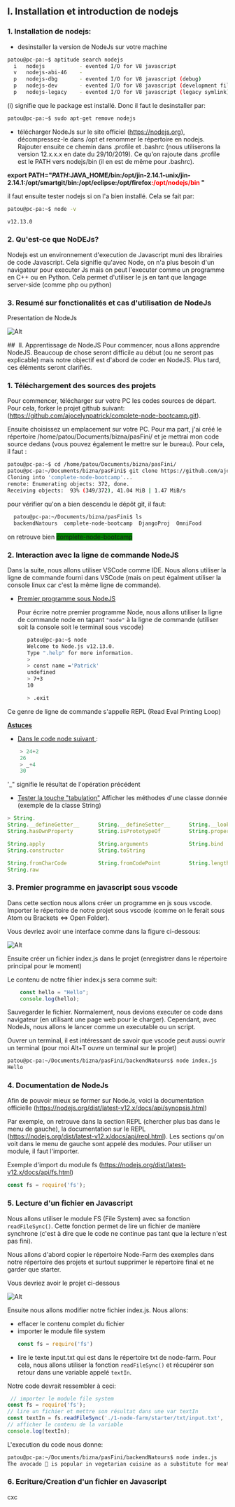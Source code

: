 ## I. Installation et introduction  de nodejs
### 1. Installation de nodejs:
- desinstaller la version de NodeJs sur votre machine

```bash
patou@pc-pa:~$ aptitude search nodejs
  i   nodejs           - evented I/O for V8 javascript     
  v   nodejs-abi-46    -                               
  p   nodejs-dbg       - evented I/O for V8 javascript (debug)
  p   nodejs-dev       - evented I/O for V8 javascript (development files)
  p   nodejs-legacy    - evented I/O for V8 javascript (legacy symlink)    

```
(i) signifie que le package est installé. Donc il faut le desinstaller par:

```bash
patou@pc-pa:~$ sudo apt-get remove nodejs
```
- télécharger NodeJs sur le site officiel (https://nodejs.org), décompressez-le dans /opt et renommer le répertoire en nodejs.
Rajouter ensuite ce chemin dans .profile et .bashrc (nous utiliserons la version 12.x.x.x en date du 29/10/2019).
Ce qu'on rajoute dans .profile est le PATH vers nodejs/bin (il en est de même pour .bashrc).

**export PATH="$PATH:$JAVA_HOME/bin:/opt/jin-2.14.1-unix/jin-2.14.1:/opt/smartgit/bin:/opt/eclipse:/opt/firefox<span style="color:red">:/opt/nodejs/bin </span>"**

il faut ensuite tester nodejs si on l'a bien installé. Cela se fait par:

```bash
patou@pc-pa:~$ node -v
```
```bash
v12.13.0
```

### 2. Qu'est-ce que NoDEJs?
Nodejs est un environnement d'execution de Javascript muni des librairies de code Javascript.
Cela signifie qu'avec Node, on n'a plus besoin d'un navigateur pour executer Js mais on peut l'executer comme un programme en C++ ou en Python. Cela permet d'utiliser le js en tant que langage server-side (comme php ou python)


### 3. Resumé sur fonctionalités et cas d'utilisation de NodeJs

Presentation de NodeJs

![Alt](img/nodejs_pro_cons.png "Title")


##  II. Apprentissage de NodeJS
Pour commencer, nous allons apprendre NodeJS. Beaucoup de chose seront difficile au début (ou ne seront pas explicable) mais notre objectif est d'abord de coder en NodeJS. Plus tard, ces éléments seront clarifiés.

### 1. Téléchargement des sources des projets

Pour commencer, télécharger sur votre PC les codes sources de départ. Pour cela, forker le projet github suivant: (https://github.com/ajocelynpatrick/complete-node-bootcamp.git).

Ensuite choisissez un emplacement sur votre PC. Pour ma part, j'ai créé le répertoire  /home/patou/Documents/bizna/pasFini/ et je mettrai mon code source dedans (vous pouvez également le mettre sur le bureau). Pour cela, il faut :

```bash
patou@pc-pa:~$ cd /home/patou/Documents/bizna/pasFini/
patou@pc-pa:~/Documents/bizna/pasFini$ git clone https://github.com/ajocelynpatrick/complete-node-bootcamp.git
Cloning into 'complete-node-bootcamp'...
remote: Enumerating objects: 372, done.
Receiving objects:  93% (349/372), 41.04 MiB | 1.47 MiB/s
```
pour vérifier qu'on a bien descendu le dépôt git, il faut:

  ```zsh
    patou@pc-pa:~/Documents/bizna/pasFini$ ls
    backendNatours  complete-node-bootcamp  DjangoProj  OmniFood
  ```

on retrouve bien <span style="background-color:green">complete-node-bootcamp</span>


### 2. Interaction avec la ligne de commande NodeJS
Dans la suite, nous allons utiliser VSCode comme IDE.
Nous allons utiliser la ligne de commande fourni dans VSCode (mais on peut égalment utiliser la console linux car c'est la même ligne de commande).

- <u>Premier programme sous NodeJS</u>

  Pour écrire notre premier programme Node, nous allons utiliser la ligne de commande node en tapant ``"node"`` à la ligne de commande (utiliser soit la console soit le terminal sous vscode)

    ```bash
       patou@pc-pa:~$ node
       Welcome to Node.js v12.13.0.
       Type ".help" for more information.
       >
       > const name ='Patrick'
       undefined
       > 7+3
       10

       > .exit
    ```
Ce genre de ligne de commande s'appelle REPL (Read Eval Printing Loop)

**<u>Astuces</u>**
 - <u>Dans le code node suivant </u>:

```js
    > 24+2
    26
    > _+4  
    30

```

  '\_" signifie le résultat de l'opération précédent

 - <u>Tester la touche "tabulation"</u>
Afficher les méthodes d'une classe donnée (exemple de la classe String)

```js
> String.
String.__defineGetter__      String.__defineSetter__      String.__lookupGetter__      String.__lookupSetter__      String.__proto__
String.hasOwnProperty        String.isPrototypeOf         String.propertyIsEnumerable  String.toLocaleString        String.valueOf

String.apply                 String.arguments             String.bind                  String.call                  String.caller
String.constructor           String.toString              

String.fromCharCode          String.fromCodePoint         String.length                String.name                  String.prototype
String.raw

```

### 3. Premier programme en javascript sous vscode

Dans cette section nous allons créer un programme en js sous vscode. Importer le répertoire de notre projet sous vscode (comme on le ferait sous Atom ou Brackets <=> Open Folder).

Vous devriez avoir une interface comme dans la figure ci-dessous:

![Alt](img/vscode_projet.png "Title")

Ensuite créer un fichier index.js dans le projet (enregistrer dans le répertoire principal pour le moment)

Le contenu de notre fihier index.js sera comme suit:

```js
    const hello = "Hello";
    console.log(hello);
```
Sauvegarder le fichier. Normalement, nous devions executer ce code dans navigateur (en utilisant une page web pour le charger). Cependant, avec NodeJs, nous allons le lancer comme un executable ou un script.

Ouvrer un terminal, il est intéressant de savoir que vscode peut aussi ouvrir un terminal (pour moi Alt+T ouvre un terminal sur le projet)

``` bash
patou@pc-pa:~/Documents/bizna/pasFini/backendNatours$ node index.js
Hello
```

### 4. Documentation de NodeJs

Afin de pouvoir mieux se former sur NodeJs, voici la documentation officielle (https://nodejs.org/dist/latest-v12.x/docs/api/synopsis.html)

Par exemple, on retrouve dans la section REPL (chercher plus bas dans le menu de gauche), la documentation sur le REPL
(https://nodejs.org/dist/latest-v12.x/docs/api/repl.html). Les sections qu'on voit dans le menu de gauche sont appelé des modules. Pour utiliser un module, il faut l'importer.

Exemple d'import du module fs (https://nodejs.org/dist/latest-v12.x/docs/api/fs.html)

```js
const fs = require('fs');
```

### 5. Lecture d'un fichier en Javascript
Nous allons utiliser le module FS (File System) avec sa fonction `readFileSync()`. Cette fonction permet de lire un fichier de manière synchrone (c'est à dire que le code ne continue pas tant que la lecture n'est pas fini).

Nous allons d'abord copier le répertoire Node-Farm des exemples dans notre répertoire des projets et surtout supprimer le répertoire final et ne garder que starter.

Vous devriez avoir le projet ci-dessous

![Alt](img/prj_rajout_nodefarm.png "vscode_proj")

Ensuite nous allons modifier notre fichier index.js. Nous allons:

- effacer le contenu complet du fichier
- importer le module file system
  ```js
  const fs = require('fs')
  ```
- lire le texte input.txt qui est dans le répertoire txt de node-farm. Pour cela, nous allons utiliser la fonction `readFileSync()` et récupérer son retour dans une variable appelé `textIn`.

Notre code devrait ressembler à ceci:

```js
 // importer le module file system
const fs = require('fs');
// lire un fichier et mettre son résultat dans une var textIn
const textIn = fs.readFileSync('./1-node-farm/starter/txt/input.txt', 'utf-8');
// afficher le contenu de la variable
console.log(textIn);
```

L'execution du code nous donne:

```bash
patou@pc-pa:~/Documents/bizna/pasFini/backendNatours$ node index.js
The avocado 🥑 is popular in vegetarian cuisine as a substitute for meats in sandwiches and salads because of its high fat content 😄
```

### 6. Ecriture/Creation d'un fichier en Javascript


















cxc
